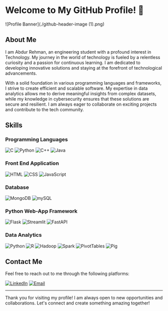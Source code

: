 # Welcome to My GitHub Profile! 👋

![Profile Banner](./github-header-image (1).png)

## About Me
I am Abdur Rehman, an engineering student with a profound interest in Technology. My journey in the world of technology is fueled by a relentless curiosity and a passion for continuous learning. I am dedicated to developing innovative solutions and staying at the forefront of technological advancements.

With a solid foundation in various programming languages and frameworks, I strive to create efficient and scalable software. My expertise in data analytics allows me to derive meaningful insights from complex datasets, while my knowledge in cybersecurity ensures that these solutions are secure and resilient. I am always eager to collaborate on exciting projects and contribute to the tech community.

## Skills

### Programming Languages
![C](https://img.shields.io/badge/-C-00599C?style=flat&logo=c&logoColor=white)
![Python](https://img.shields.io/badge/-Python-3776AB?style=flat&logo=python&logoColor=white)
![C++](https://img.shields.io/badge/-C++-00599C?style=flat&logo=cplusplus&logoColor=white)
![Java](https://img.shields.io/badge/-Java-007396?style=flat&logo=java&logoColor=white)

### Front End Application
![HTML](https://img.shields.io/badge/-HTML-E34F26?style=flat&logo=html5&logoColor=white)
![CSS](https://img.shields.io/badge/-CSS-1572B6?style=flat&logo=css3&logoColor=white)
![JavaScript](https://img.shields.io/badge/-JavaScript-F7DF1E?style=flat&logo=javascript&logoColor=black)

### Database
![MongoDB](https://img.shields.io/badge/-MongoDB-47A248?style=flat&logo=mongodb&logoColor=white)
![mySQL](https://img.shields.io/badge/-mySQL-4479A1?style=flat&logo=mysql&logoColor=white)

### Python Web-App Framework
![Flask](https://img.shields.io/badge/-Flask-000000?style=flat&logo=flask&logoColor=white)
![Streamlit](https://img.shields.io/badge/-Streamlit-FF4B4B?style=flat&logo=streamlit&logoColor=white)
![FastAPI](https://img.shields.io/badge/-FastAPI-009688?style=flat&logo=fastapi&logoColor=white)

### Data Analytics
![Python](https://img.shields.io/badge/-Python-3776AB?style=flat&logo=python&logoColor=white)
![R](https://img.shields.io/badge/-R-276DC3?style=flat&logo=r&logoColor=white)
![Hadoop](https://img.shields.io/badge/-Hadoop-66CCFF?style=flat&logo=apachehadoop&logoColor=black)
![Spark](https://img.shields.io/badge/-Spark-E25A1C?style=flat&logo=apachespark&logoColor=white)
![PivotTables](https://img.shields.io/badge/-PivotTables-217346?style=flat&logo=microsoftexcel&logoColor=white)
![Pig](https://img.shields.io/badge/-Pig-F7B93E?style=flat&logo=apachepig&logoColor=black)

## Contact Me
Feel free to reach out to me through the following platforms:

[![LinkedIn](https://img.shields.io/badge/-LinkedIn-0077B5?style=flat&logo=linkedin&logoColor=white)](https://www.linkedin.com/in/abdur-rehman-492135257/)
[![Email](https://img.shields.io/badge/-Email-D14836?style=flat&logo=gmail&logoColor=white)](mailto:abdrehman1435@gmail.com)

---

Thank you for visiting my profile! I am always open to new opportunities and collaborations. Let's connect and create something amazing together!
